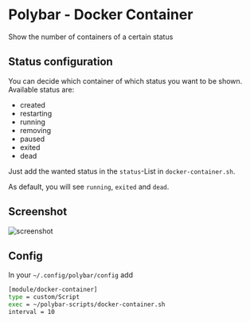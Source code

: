 # Polybar - Docker Container
Show the number of containers of a certain status

## Status configuration
You can decide which container of which status you want to be shown.
Available status are:
* created
* restarting
* running
* removing
* paused
* exited
* dead

Just add the wanted status in the `status`-List in `docker-container.sh`.

As default, you will see `running`, `exited` and `dead`.

## Screenshot
![screenshot](screenshot.png)

## Config
In your `~/.config/polybar/config` add

```sh
[module/docker-container]
type = custom/Script
exec = ~/polybar-scripts/docker-container.sh
interval = 10
```
